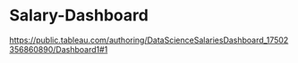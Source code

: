 # Salary-Dashboard
https://public.tableau.com/authoring/DataScienceSalariesDashboard_17502356860890/Dashboard1#1

